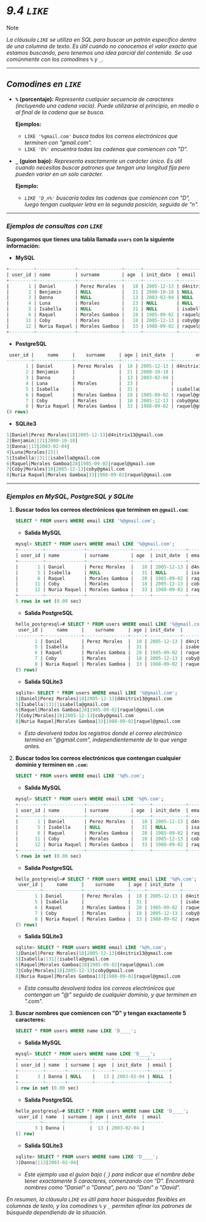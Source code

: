 <!-- Autor: Daniel Benjamin Perez Morales -->
<!-- GitHub: https://github.com/DanielPerezMoralesDev13 -->
<!-- Correo electrónico: danielperezdev@proton.me -->

# ***9.4 `LIKE`***

> [!NOTE]
> *La cláusula `LIKE` se utiliza en SQL para buscar un patrón específico dentro de una columna de texto. Es útil cuando no conocemos el valor exacto que estamos buscando, pero tenemos una idea parcial del contenido. Se usa comúnmente con los comodines `%` y `_`.*

---

## ***Comodines en `LIKE`***

- **`%` (porcentaje):** *Representa cualquier secuencia de caracteres (incluyendo una cadena vacía). Puede utilizarse al principio, en medio o al final de la cadena que se busca.*
  
  **Ejemplos:**
  - `LIKE '%gmail.com'` *busca todos los correos electrónicos que terminen con "gmail.com".*
  - `LIKE 'D%'` *encuentra todas las cadenas que comiencen con "D".*

- **`_` (guion bajo):** *Representa exactamente un carácter único. Es útil cuando necesitas buscar patrones que tengan una longitud fija pero pueden variar en un solo carácter.*
  
  **Ejemplo:**
  - *`LIKE 'D_n%'` buscaría todas las cadenas que comiencen con "D", luego tengan cualquier letra en la segunda posición, seguida de "n".*

---

### ***Ejemplos de consultas con `LIKE`***

**Supongamos que tienes una tabla llamada `users` con la siguiente información:**

- **MySQL**

```sql
+---------+--------------+----------------+------+------------+----------------------+
| user_id | name         | surname        | age  | init_date  | email                |
+---------+--------------+----------------+------+------------+----------------------+
|       1 | Daniel       | Perez Morales  |   18 | 2005-12-13 | d4nitrix13@gmail.com |
|       2 | Benjamin     | NULL           |   21 | 2000-10-18 | NULL                 |
|       3 | Danna        | NULL           |   13 | 2003-02-04 | NULL                 |
|       4 | Luna         | Morales        |   23 | NULL       | NULL                 |
|       5 | Isabella     | NULL           |   31 | NULL       | isabella@gmail.com   |
|       6 | Raquel       | Morales Gamboa |   28 | 1985-09-02 | raquel@gmail.com     |
|      11 | Coby         | Morales        |   18 | 2005-12-13 | coby@gmail.com       |
|      12 | Nuria Raquel | Morales Gamboa |   33 | 1988-09-02 | raquel@gmail.com     |
+---------+--------------+----------------+------+------------+----------------------+
```

- **PostgreSQL**

```sql
 user_id |     name     |    surname     | age | init_date  |        email
---------+--------------+----------------+-----+------------+----------------------
       1 | Daniel       | Perez Morales  |  18 | 2005-12-13 | d4nitrix13@gmail.com
       2 | Benjamin     |                |  21 | 2000-10-18 |
       3 | Danna        |                |  13 | 2003-02-04 |
       4 | Luna         | Morales        |  23 |            |
       5 | Isabella     |                |  31 |            | isabella@gmail.com
       6 | Raquel       | Morales Gamboa |  28 | 1985-09-02 | raquel@gmail.com
       7 | Coby         | Morales        |  18 | 2005-12-13 | coby@gmail.com
       8 | Nuria Raquel | Morales Gamboa |  33 | 1988-09-02 | raquel@gmail.com
(8 rows)
```

- **SQLite3**

```sql
1|Daniel|Perez Morales|18|2005-12-13|d4nitrix13@gmail.com
2|Benjamin||21|2000-10-18|
3|Danna||13|2003-02-04|
4|Luna|Morales|23||
5|Isabella||31||isabella@gmail.com
6|Raquel|Morales Gamboa|28|1985-09-02|raquel@gmail.com
7|Coby|Morales|18|2005-12-13|coby@gmail.com
8|Nuria Raquel|Morales Gamboa|33|1988-09-02|raquel@gmail.com
```

---

### ***Ejemplos en MySQL, PostgreSQL y SQLite***

1. **Buscar todos los correos electrónicos que terminen en `@gmail.com`:**

   ```sql
   SELECT * FROM users WHERE email LIKE '%@gmail.com';
   ```

    - **Salida MySQL**

    ```sql
    mysql> SELECT * FROM users WHERE email LIKE '%@gmail.com';
    +---------+--------------+----------------+------+------------+----------------------+
    | user_id | name         | surname        | age  | init_date  | email                |
    +---------+--------------+----------------+------+------------+----------------------+
    |       1 | Daniel       | Perez Morales  |   18 | 2005-12-13 | d4nitrix13@gmail.com |
    |       5 | Isabella     | NULL           |   31 | NULL       | isabella@gmail.com   |
    |       6 | Raquel       | Morales Gamboa |   28 | 1985-09-02 | raquel@gmail.com     |
    |      11 | Coby         | Morales        |   18 | 2005-12-13 | coby@gmail.com       |
    |      12 | Nuria Raquel | Morales Gamboa |   33 | 1988-09-02 | raquel@gmail.com     |
    +---------+--------------+----------------+------+------------+----------------------+
    5 rows in set (0.00 sec)
    ```

    - **Salida PostgreSQL**

    ```sql
    hello_postgresql=# SELECT * FROM users WHERE email LIKE '%@gmail.com';
     user_id |     name     |    surname     | age | init_date  |        email
    ---------+--------------+----------------+-----+------------+----------------------
           1 | Daniel       | Perez Morales  |  18 | 2005-12-13 | d4nitrix13@gmail.com
           5 | Isabella     |                |  31 |            | isabella@gmail.com
           6 | Raquel       | Morales Gamboa |  28 | 1985-09-02 | raquel@gmail.com
           7 | Coby         | Morales        |  18 | 2005-12-13 | coby@gmail.com
           8 | Nuria Raquel | Morales Gamboa |  33 | 1988-09-02 | raquel@gmail.com
    (5 rows)
    ```

    - **Salida SQLite3**

    ```sql
    sqlite> SELECT * FROM users WHERE email LIKE '%@gmail.com';
    1|Daniel|Perez Morales|18|2005-12-13|d4nitrix13@gmail.com
    5|Isabella||31||isabella@gmail.com
    6|Raquel|Morales Gamboa|28|1985-09-02|raquel@gmail.com
    7|Coby|Morales|18|2005-12-13|coby@gmail.com
    8|Nuria Raquel|Morales Gamboa|33|1988-09-02|raquel@gmail.com
    ```

   - *Esto devolverá todos los registros donde el correo electrónico termina en "@gmail.com", independientemente de lo que venga antes.*

2. **Buscar todos los correos electrónicos que contengan cualquier dominio y terminen en `.com`:**

   ```sql
   SELECT * FROM users WHERE email LIKE '%@%.com';
   ```

    - **Salida MySQL**

    ```sql
    mysql> SELECT * FROM users WHERE email LIKE '%@%.com';
    +---------+--------------+----------------+------+------------+----------------------+
    | user_id | name         | surname        | age  | init_date  | email                |
    +---------+--------------+----------------+------+------------+----------------------+
    |       1 | Daniel       | Perez Morales  |   18 | 2005-12-13 | d4nitrix13@gmail.com |
    |       5 | Isabella     | NULL           |   31 | NULL       | isabella@gmail.com   |
    |       6 | Raquel       | Morales Gamboa |   28 | 1985-09-02 | raquel@gmail.com     |
    |      11 | Coby         | Morales        |   18 | 2005-12-13 | coby@gmail.com       |
    |      12 | Nuria Raquel | Morales Gamboa |   33 | 1988-09-02 | raquel@gmail.com     |
    +---------+--------------+----------------+------+------------+----------------------+
    5 rows in set (0.00 sec)
    ```

    - **Salida PostgreSQL**

    ```sql
    hello_postgresql=# SELECT * FROM users WHERE email LIKE '%@%.com';
     user_id |     name     |    surname     | age | init_date  |        email
    ---------+--------------+----------------+-----+------------+----------------------
           1 | Daniel       | Perez Morales  |  18 | 2005-12-13 | d4nitrix13@gmail.com
           5 | Isabella     |                |  31 |            | isabella@gmail.com
           6 | Raquel       | Morales Gamboa |  28 | 1985-09-02 | raquel@gmail.com
           7 | Coby         | Morales        |  18 | 2005-12-13 | coby@gmail.com
           8 | Nuria Raquel | Morales Gamboa |  33 | 1988-09-02 | raquel@gmail.com
    (5 rows)
    ```

    - **Salida SQLite3**

    ```sql
    sqlite> SELECT * FROM users WHERE email LIKE '%@%.com';
    1|Daniel|Perez Morales|18|2005-12-13|d4nitrix13@gmail.com
    5|Isabella||31||isabella@gmail.com
    6|Raquel|Morales Gamboa|28|1985-09-02|raquel@gmail.com
    7|Coby|Morales|18|2005-12-13|coby@gmail.com
    8|Nuria Raquel|Morales Gamboa|33|1988-09-02|raquel@gmail.com
    ```

   - *Esta consulta devolverá todos los correos electrónicos que contengan un "@" seguido de cualquier dominio, y que terminen en ".com".*

3. **Buscar nombres que comiencen con "D" y tengan exactamente 5 caracteres:**

   ```sql
   SELECT * FROM users WHERE name LIKE 'D____';
   ```

    - **Salida MySQL**

    ```sql
    mysql> SELECT * FROM users WHERE name LIKE 'D____';
    +---------+-------+---------+------+------------+-------+
    | user_id | name  | surname | age  | init_date  | email |
    +---------+-------+---------+------+------------+-------+
    |       3 | Danna | NULL    |   13 | 2003-02-04 | NULL  |
    +---------+-------+---------+------+------------+-------+
    1 row in set (0.00 sec)
    ```

    - **Salida PostgreSQL**

    ```sql
    hello_postgresql=# SELECT * FROM users WHERE name LIKE 'D____';
     user_id | name  | surname | age | init_date  | email
    ---------+-------+---------+-----+------------+-------
           3 | Danna |         |  13 | 2003-02-04 |
    (1 row)
    ```

    - **Salida SQLite3**

    ```sql
    sqlite> SELECT * FROM users WHERE name LIKE 'D____';
    3|Danna||13|2003-02-04|
    ```

   - *Este ejemplo usa el guion bajo (`_`) para indicar que el nombre debe tener exactamente 5 caracteres, comenzando con "D". Encontrará nombres como "Daniel" o "Danna", pero no "Dani" o "David".*

*En resumen, la cláusula `LIKE` es útil para hacer búsquedas flexibles en columnas de texto, y los comodines `%` y `_` permiten afinar los patrones de búsqueda dependiendo de la situación.*
